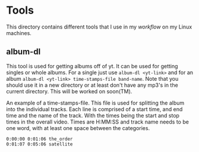 # Tools

This directory contains different tools that I use in my _workflow_ on my Linux machines.

## album-dl

This tool is used for getting albums off of yt. It can be used for getting singles or whole albums. For a single just use `album-dl <yt-link>` and for an album `album-dl <yt-link> time-stamps-file band-name`. Note that you should use it in a new directory or at least don't have any mp3's in the current directory. This will be worked on soon(TM).

An example of a time-stamps-file. This file is used for splitting the album into the individual tracks. Each line is comprised of a start time, and end time and the name of the track. With the times being the start and stop times in the overall video. Times are H:MM:SS and track name needs to be one word, with at least one space between the categories.
```
0:00:00 0:01:06 the_order
0:01:07 0:05:06 satellite
```


